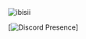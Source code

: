 <img src="https://komarev.com/ghpvc/?username=ashignored&label=Number%20Visitors&color=e4a446" alt="ibisii" />

[![Discord Presence](https://lanyard-profile-readme.vercel.app/api/791263097817661451?theme=light&bg=e4a446&animated=false&hideDiscrim=false&borderRadius=30px)]

